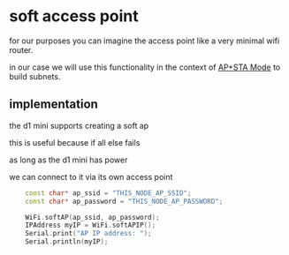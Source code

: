 # soft access point

for our purposes you can imagine the access point like a very minimal wifi router.

in our case we will use this functionality in the context of [AP+STA Mode](./ap_plus_sta.md) to build subnets.

## implementation

the d1 mini supports creating a soft ap

this is useful because if all else fails

as long as the d1 mini has power

we can connect to it via its own access point

```cpp
    const char* ap_ssid = "THIS_NODE_AP_SSID";
    const char* ap_password = "THIS_NODE_AP_PASSWORD";

    WiFi.softAP(ap_ssid, ap_password);
    IPAddress myIP = WiFi.softAPIP();
    Serial.print("AP IP address: ");
    Serial.println(myIP);
```